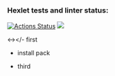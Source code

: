 ### Hexlet tests and linter status:
[![Actions Status](https://github.com/MrNovan/frontend-project-44/workflows/hexlet-check/badge.svg)](https://github.com/MrNovan/frontend-project-44/actions)
<a href="https://codeclimate.com/github/MrNovan/frontend-project-44/maintainability"><img src="https://api.codeclimate.com/v1/badges/81a6985cc9d15a113fe0/maintainability" /></a>

<-></- first
- install pack
<script async id="asciicast-zShuH4CGINWR2X31SufuKAXee" src="https://asciinema.org/a/zShuH4CGINWR2X31SufuKAXee.js"></script>
- third
>